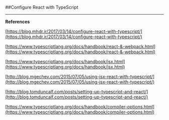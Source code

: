 ##Configure React with TypeScript

***

**References**

[https://blog.mhdr.ir/2017/03/14/configure-react-with-typescript/](https://blog.mhdr.ir/2017/03/14/configure-react-with-typescript/)

[https://www.typescriptlang.org/docs/handbook/react-&-webpack.html](https://www.typescriptlang.org/docs/handbook/react-&-webpack.html)

[https://www.typescriptlang.org/docs/handbook/jsx.html](https://www.typescriptlang.org/docs/handbook/jsx.html)

[http://blog.mgechev.com/2015/07/05/using-jsx-react-with-typescript/](http://blog.mgechev.com/2015/07/05/using-jsx-react-with-typescript/)

[http://blog.tomduncalf.com/posts/setting-up-typescript-and-react/](http://blog.tomduncalf.com/posts/setting-up-typescript-and-react/)

[https://www.typescriptlang.org/docs/handbook/compiler-options.html](https://www.typescriptlang.org/docs/handbook/compiler-options.html)